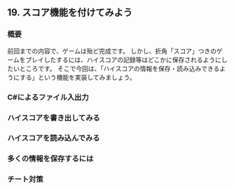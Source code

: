 ﻿## 19. スコア機能を付けてみよう

### 概要

前回までの内容で、ゲームは殆ど完成です。
しかし、折角「スコア」つきのゲームをプレイしたするには、ハイスコアの記録等はどこかに保存されるようにしたいところです。
そこで今回は、「ハイスコアの情報を保存・読み込みできるようにする」という機能を実装してみましょう。

### C#によるファイル入出力

### ハイスコアを書き出してみる

### ハイスコアを読み込んでみる

### 多くの情報を保存するには

### チート対策